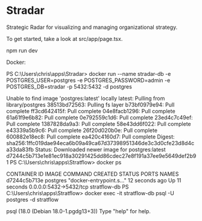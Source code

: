 # Stradar

Strategic Radar for visualizing and managing organizational strategy.

To get started, take a look at src/app/page.tsx.

npm run dev


Docker: 


PS C:\Users\chris\apps\Stradar> docker run --name stradar-db -e POSTGRES_USER=postgres -e POSTGRES_PASSWORD=admin -e POSTGRES_DB=stradar -p 5432:5432 -d postgres
>>
Unable to find image 'postgres:latest' locally
latest: Pulling from library/postgres
38513bd72563: Pulling fs layer
b73bf0979e94: Pull complete
ff3cd642415f: Pull complete
04e8facb1296: Pull complete
61a61f9e6b82: Pull complete
0e792559c1d6: Pull complete
23ed4c7c49ef: Pull complete
1387828da9a3: Pull complete
58e43dd6f022: Pull complete
e43339a5b9c6: Pull complete
26f20d020b0e: Pull complete
600882e18ec8: Pull complete
ea420c4160d7: Pull complete
Digest: sha256:1ffc019dae94eca6b09a49ca67d37398951346de3c3d0cfe23d8d4ca33da83fb
Status: Downloaded newer image for postgres:latest
d7244c5b713e1e81ec918a30291425dd86cdec27e8f191a37ee9e5649def2b91
PS C:\Users\chris\apps\Stratflow> docker ps
>>
CONTAINER ID   IMAGE      COMMAND                  CREATED          STATUS          PORTS                    NAMES
d7244c5b713e   postgres   "docker-entrypoint.s…"   12 seconds ago   Up 11 seconds   0.0.0.0:5432->5432/tcp   stratflow-db
PS C:\Users\chris\apps\Stratflow> docker exec -it stratflow-db psql -U postgres -d stratflow
>>
psql (18.0 (Debian 18.0-1.pgdg13+3))
Type "help" for help.


